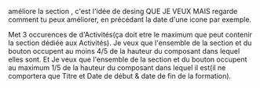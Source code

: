 

améliore la section <!-- Activités -->, c'est l'idée de desing QUE JE VEUX MAIS regarde comment tu peux améliorer, en précédant la date d'une icone par exemple.

Met 3 occurences de d'Activités(ça doit etre le maximum que peut contenir la section dédiée aux Activités).
Je veux que l'ensemble de la section <!-- Activités --> et du bouton <!-- Voir toutes les activités --> occupent au moins 4/5 de la hauteur du composant dans lequel elles sont.
Et Je veux que l'ensemble de la section <!-- Formations --> et du bouton <!-- Voir toutes les Formations --> occupent au maximum 1/5 de la hauteur du composant dans lequel il est(il ne comportera que Titre et Date de début & date de fin de la formation).